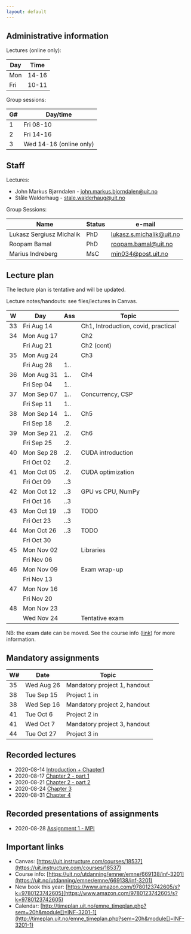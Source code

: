 ```yaml
---
layout: default
---
```


## Administrative information

Lectures (online only):

| Day | Time   |
| --- | ------ |
| Mon | 14-16  |
| Fri | 10-11  |


Group sessions:

| G#  | Day/time                 |
| --- | ---------                |
| 1   | Fri 08-10                |
| 2   | Fri 14-16                |
| 3   | Wed 14-16  (online only) |

## Staff

Lectures:
- John Markus Bjørndalen - john.markus.bjorndalen@uit.no
- Ståle Walderhaug      - stale.walderhaug@uit.no

Group Sessions: 

| Name                     | Status | e-mail                   |
| ------------------------ | ---    | ------------------------ |
| Lukasz Sergiusz Michalik | PhD    | lukasz.s.michalik@uit.no |
| Roopam Bamal             | PhD    | roopam.bamal@uit.no      |
| Marius Indreberg         | MsC    | min034@post.uit.no       |


## Lecture plan

The lecture plan is tentative and will be updated. 

Lecture notes/handouts: see files/lectures in Canvas. 

| W   | Day         | Ass | Topic                               |
| --- | ----------- | --- | ----------------------------------- |
| 33  | Fri Aug 14  |     | Ch1, Introduction, covid, practical |
| 34  | Mon Aug 17  |     | Ch2                                 |
|     | Fri Aug 21  |     | Ch2 (cont)                          |
| 35  | Mon Aug 24  |     | Ch3                                 |
|     | Fri Aug 28  | 1.. |                                     |
| 36  | Mon Aug 31  | 1.. | Ch4                                 |
|     | Fri Sep 04  | 1.. |                                     |
| 37  | Mon Sep 07  | 1.. | Concurrency, CSP                    |
|     | Fri Sep 11  | 1.. |                                     |
| 38  | Mon Sep 14  | 1.. | Ch5                                 |
|     | Fri Sep 18  | .2. |                                     |
| 39  | Mon Sep 21  | .2. | Ch6                                 |
|     | Fri Sep 25  | .2. |                                     |
| 40  | Mon Sep 28  | .2. | CUDA introduction                   |
|     | Fri Oct 02  | .2. |                                     |
| 41  | Mon Oct 05  | .2. | CUDA optimization                   |
|     | Fri Oct 09  | ..3 |                                     |
| 42  | Mon Oct 12  | ..3 | GPU vs CPU, NumPy                   |
|     | Fri Oct 16  | ..3 |                                     |
| 43  | Mon Oct 19  | ..3 | TODO                                |
|     | Fri Oct 23  | ..3 |                                     |
| 44  | Mon Oct 26  | ..3 | TODO                                |
|     | Fri Oct 30  |     |                                     |
| 45  | Mon Nov 02  |     | Libraries                           |
|     | Fri Nov 06  |     |                                     |
| 46  | Mon Nov 09  |     | Exam wrap-up                        |
|     | Fri Nov 13  |     |                                     |
| 47  | Mon Nov 16  |     |                                     |
|     | Fri Nov 20  |     |                                     |
| 48  | Mon Nov 23  |     |                                     |
|     | Wed Nov 24  |     | Tentative exam                      |


NB: the exam date can be moved. See the course info ([link](https://en.uit.no/education/courses/course?p_document_id=619076)) for more information. 


## Mandatory assignments

| W#   | Date       | Topic                        |
| ---- | -----      | -------                      |
| 35   | Wed Aug 26 | Mandatory project 1, handout |
| 38   | Tue Sep 15 | Project 1 in                 |
| 38   | Wed Sep 16 | Mandatory project 2, handout |
| 41   | Tue Oct 6  | Project 2 in                 |
| 41   | Wed Oct 7  | Mandatory project 3, handout |
| 44   | Tue Oct 27 | Project 3 in                 |


## Recorded lectures

* 2020-08-14 [Introduction + Chapter1](https://mediasite.uit.no/Mediasite/Play/263f931c17204d0fb3f1d18d72723aac1d)
* 2020-08-17 [Chapter 2 - part 1](https://mediasite.uit.no/Mediasite/Play/497897dcb592489aa6c8ada38877c2171d)
* 2020-08-21 [Chapter 2 - part 2](https://mediasite.uit.no/Mediasite/Play/3cd57f7235834076ad69c697032e526c1d)
* 2020-08-24 [Chapter 3](https://mediasite.uit.no/Mediasite/Play/80fd7ce8fa694b3c87b7be2f883de01e1d)
* 2020-08-31 [Chapter 4](https://mediasite.uit.no/Mediasite/Play/2a7eb0ca101c4ac383efc905e4301d551d)

## Recorded presentations of assignments
* 2020-08-28 [Assignment 1 - MPI](https://mediasite.uit.no/Mediasite/Play/cd877206cf904316bad7365ee47c677b1d)

## Important links

- Canvas: [https://uit.instructure.com/courses/18537](https://uit.instructure.com/courses/18537)
- Course info: [https://uit.no/utdanning/emner/emne/669138/inf-3201](https://uit.no/utdanning/emner/emne/669138/inf-3201)
- New book this year: [https://www.amazon.com/9780123742605/s?k=9780123742605](https://www.amazon.com/9780123742605/s?k=9780123742605)
- Calendar: [http://timeplan.uit.no/emne_timeplan.php?sem=20h&module[]=INF-3201-1](http://timeplan.uit.no/emne_timeplan.php?sem=20h&module[]=INF-3201-1)

